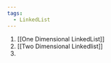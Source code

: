 ```yaml
---
tags:
  - LinkedList
---
```

1. [[One Dimensional LinkedList]]
2. [[Two Dimensional Linkedlist]]
3. 